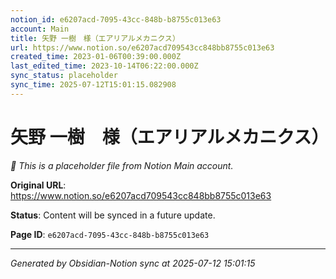 ```yaml
---
notion_id: e6207acd-7095-43cc-848b-b8755c013e63
account: Main
title: 矢野 一樹　様（エアリアルメカニクス）
url: https://www.notion.so/e6207acd709543cc848bb8755c013e63
created_time: 2023-01-06T00:39:00.000Z
last_edited_time: 2023-10-14T06:22:00.000Z
sync_status: placeholder
sync_time: 2025-07-12T15:01:15.082908
---
```


# 矢野 一樹　様（エアリアルメカニクス）

*🔄 This is a placeholder file from Notion Main account.*

**Original URL**: https://www.notion.so/e6207acd709543cc848bb8755c013e63

**Status**: Content will be synced in a future update.

**Page ID**: `e6207acd-7095-43cc-848b-b8755c013e63`

---

*Generated by Obsidian-Notion sync at 2025-07-12 15:01:15*
